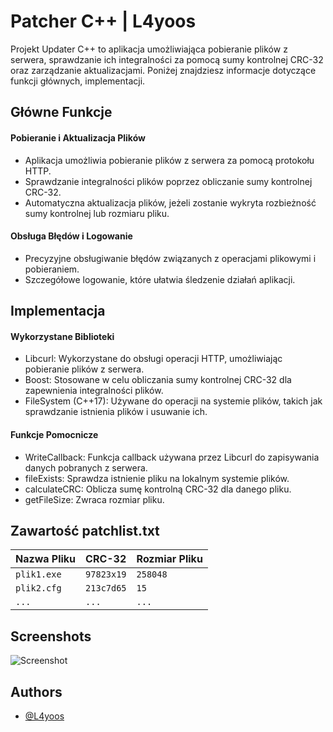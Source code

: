 # Patcher C++ | L4yoos
Projekt Updater C++ to aplikacja umożliwiająca pobieranie plików z serwera, sprawdzanie ich integralności za pomocą sumy kontrolnej CRC-32 oraz zarządzanie aktualizacjami. Poniżej znajdziesz informacje dotyczące funkcji głównych, implementacji.

## Główne Funkcje
#### Pobieranie i Aktualizacja Plików
- Aplikacja umożliwia pobieranie plików z serwera za pomocą protokołu HTTP.
- Sprawdzanie integralności plików poprzez obliczanie sumy kontrolnej CRC-32.
- Automatyczna aktualizacja plików, jeżeli zostanie wykryta rozbieżność sumy kontrolnej lub rozmiaru pliku.

#### Obsługa Błędów i Logowanie
- Precyzyjne obsługiwanie błędów związanych z operacjami plikowymi i pobieraniem.
- Szczegółowe logowanie, które ułatwia śledzenie działań aplikacji.

## Implementacja
#### Wykorzystane Biblioteki
- Libcurl: Wykorzystane do obsługi operacji HTTP, umożliwiając pobieranie plików z serwera.
- Boost: Stosowane w celu obliczania sumy kontrolnej CRC-32 dla zapewnienia integralności plików.
- FileSystem (C++17): Używane do operacji na systemie plików, takich jak sprawdzanie istnienia plików i usuwanie ich.

#### Funkcje Pomocnicze
- WriteCallback: Funkcja callback używana przez Libcurl do zapisywania danych pobranych z serwera.
- fileExists: Sprawdza istnienie pliku na lokalnym systemie plików.
- calculateCRC: Oblicza sumę kontrolną CRC-32 dla danego pliku.
- getFileSize: Zwraca rozmiar pliku.
## Zawartość patchlist.txt

| Nazwa Pliku | CRC-32    | Rozmiar Pliku          |
| :-------- | :------- | :------------------------- |
| `plik1.exe` | `97823x19` | `258048` |
| `plik2.cfg` | `213c7d65` | `15` |
| `...` | `...` | `...` |


## Screenshots

![Screenshot](https://i.imgur.com/jk0rjVQ.png)



## Authors

- [@L4yoos](https://www.github.com/L4yoos)
